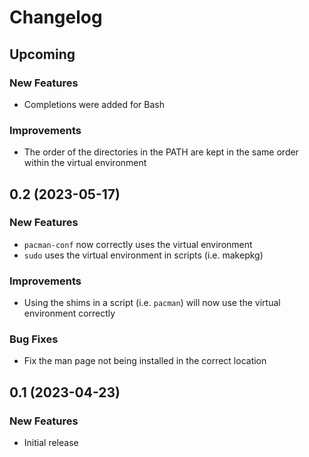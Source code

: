 # Changelog

## Upcoming

### New Features
- Completions were added for Bash

### Improvements
- The order of the directories in the PATH are kept in the same order within the virtual environment


## 0.2 (2023-05-17)

### New Features
- `pacman-conf` now correctly uses the virtual environment
- `sudo` uses the virtual environment in scripts (i.e. makepkg)

### Improvements
- Using the shims in a script (i.e. `pacman`) will now use the virtual environment correctly

### Bug Fixes
- Fix the man page not being installed in the correct location


## 0.1 (2023-04-23)

### New Features
- Initial release
